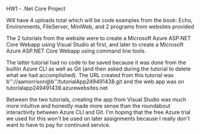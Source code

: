 HW1 - .Net Core Project

Will have 4 uploads total which will be code examples from the book: Echo, Environments, FileServer, MiniWeb, and 2 programs from websites provided

The 2 tutorials from the website were to create a Microsoft Azure ASP.NET Core Webapp using Visual Studio at first, and later to create a Microsoft Azure ASP.NET Core Webapp using command line tools.

The latter tutorial had no code to be saved because it was done from the builtin Azure CLI as well as Git (and then asked during the tutorial to delete what we had accomplished). The URL created from this tutorial was b''://aamorrison@b''/tutorialApp249491438.git and the web app was on tutorialapp249491438.azurewebsites.net

Between the two tutorials, creating the app from Visual Studio was much more intuitive and honestly made more sense than the roundabout interactivity between Azure CLI and Git. I'm hoping that the free Azure trial we used for this won't be used on later assignments because I really don't want to have to pay for continued service.
